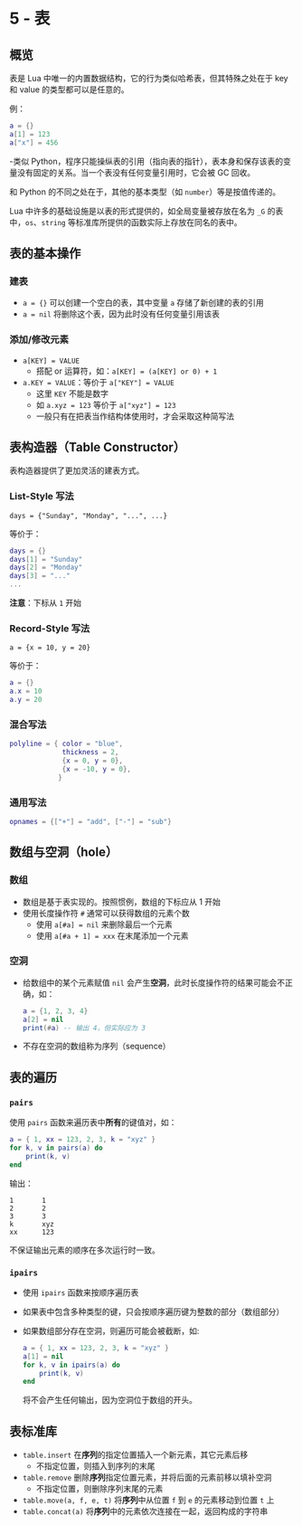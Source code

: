 # 5 - 表

## 概览

表是 Lua 中唯一的内置数据结构，它的行为类似哈希表，但其特殊之处在于 key 和 value 的类型都可以是任意的。

例：

```lua
a = {}
a[1] = 123
a["x"] = 456
```

-类似 Python，程序只能操纵表的引用（指向表的指针），表本身和保存该表的变量没有固定的关系。当一个表没有任何变量引用时，它会被 GC 回收。

和 Python 的不同之处在于，其他的基本类型（如 `number`）等是按值传递的。

Lua 中许多的基础设施是以表的形式提供的，如全局变量被存放在名为 `_G` 的表中，`os`、`string` 等标准库所提供的函数实际上存放在同名的表中。


## 表的基本操作
### 建表
- `a = {}` 可以创建一个空白的表，其中变量 `a` 存储了新创建的表的引用
- `a = nil` 将删除这个表，因为此时没有任何变量引用该表

### 添加/修改元素
- `a[KEY] = VALUE `
  - 搭配 or 运算符，如：`a[KEY] = (a[KEY] or 0) + 1`
- `a.KEY = VALUE`：等价于 `a["KEY"] = VALUE`
  - 这里 `KEY` 不能是数字
  - 如 `a.xyz = 123` 等价于 `a["xyz"] = 123`
  - 一般只有在把表当作结构体使用时，才会采取这种简写法

## 表构造器（Table Constructor）
表构造器提供了更加灵活的建表方式。

### List-Style 写法
`days = {"Sunday", "Monday", "...", ...}`

等价于：

```lua
days = {}
days[1] = "Sunday"
days[2] = "Monday"
days[3] = "..."
...
```

**注意**：下标从 `1` 开始


### Record-Style 写法
`a = {x = 10, y = 20}`

等价于：

```lua
a = {}
a.x = 10
a.y = 20
```

### 混合写法
```lua
polyline = { color = "blue",
             thickness = 2,
             {x = 0, y = 0},
             {x = -10, y = 0},
            }
```

### 通用写法
```lua
opnames = {["+"] = "add", ["-"] = "sub"}
```


## 数组与空洞（hole）
### 数组
- 数组是基于表实现的。按照惯例，数组的下标应从 1 开始
- 使用长度操作符 `#` 通常可以获得数组的元素个数
  - 使用 `a[#a] = nil` 来删除最后一个元素
  - 使用 `a[#a + 1] = xxx` 在末尾添加一个元素

### 空洞
- 给数组中的某个元素赋值 `nil` 会产生**空洞**，此时长度操作符的结果可能会不正确，如：

    ```lua
    a = {1, 2, 3, 4}
    a[2] = nil
    print(#a) -- 输出 4，但实际应为 3
    ```

- 不存在空洞的数组称为序列（sequence）



## 表的遍历
### `pairs`
使用 `pairs` 函数来遍历表中**所有**的键值对，如：

```lua
a = { 1, xx = 123, 2, 3, k = "xyz" }
for k, v in pairs(a) do
    print(k, v)
end
```

输出：

```
1       1
2       2
3       3
k       xyz
xx      123
```

不保证输出元素的顺序在多次运行时一致。

### `ipairs`
- 使用 `ipairs` 函数来按顺序遍历表
- 如果表中包含多种类型的键，只会按顺序遍历键为整数的部分（数组部分）
- 如果数组部分存在空洞，则遍历可能会被截断，如:

    ```lua
    a = { 1, xx = 123, 2, 3, k = "xyz" }
    a[1] = nil
    for k, v in ipairs(a) do
        print(k, v)
    end
    ```

    将不会产生任何输出，因为空洞位于数组的开头。


## 表标准库
- `table.insert` 在**序列**的指定位置插入一个新元素，其它元素后移
  - 不指定位置，则插入到序列的末尾
- `table.remove` 删除**序列**指定位置元素，并将后面的元素前移以填补空洞
  - 不指定位置，则删除序列末尾的元素
- `table.move(a, f, e, t)` 将**序列**中从位置 `f` 到 `e` 的元素移动到位置 `t` 上
- `table.concat(a)` 将**序列**中的元素依次连接在一起，返回构成的字符串

